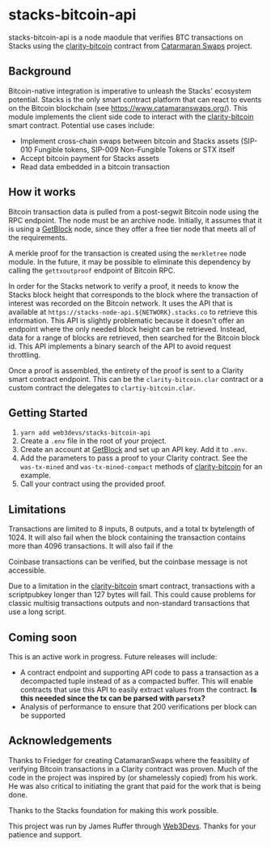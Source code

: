 # stacks-bitcoin-api
stacks-bitcoin-api is a node maodule that verifies BTC transactions on Stacks using the [clarity-bitcoin](https://github.com/friedger/clarity-catamaranswaps/blob/bb552b99ac7abf78c3b4f53b3516e27024595dc9/contracts/clarity-bitcoin.clar) contract from [Catarmaran Swaps](https://www.catamaranswaps.org/) project.

## Background
Bitcoin-native integration is imperative to unleash the Stacks' ecosystem potential. Stacks is the only smart contract platform that can react to events on the Bitcoin blockchain (see https://www.catamaranswaps.org/). This module implements the client side code to interact with the [clarity-bitcoin](https://github.com/friedger/clarity-catamaranswaps/blob/bb552b99ac7abf78c3b4f53b3516e27024595dc9/contracts/clarity-bitcoin.clar) smart contract. Potential use cases include:
- Implement cross-chain swaps between bitcoin and Stacks assets (SIP-010 Fungible tokens, SIP-009 Non-Fungible Tokens or STX itself
- Accept bitcoin payment for Stacks assets
- Read data embedded in a bitcoin transaction

## How it works
Bitcoin transaction data is pulled from a post-segwit Bitcoin node using the RPC endpoint. The node must be an archive node. Initially, it assumes that it is using a [GetBlock](https://getblock.io/) node, since they offer a free tier node that meets all of the requirements.

A merkle proof for the transaction is created using the `merkletree` node module. In the future, it may be possible to eliminate this dependency by calling the `gettxoutproof` endpoint of Bitcoin RPC.

In order for the Stacks network to verify a proof, it needs to know the Stacks block height that corresponds to the block where the transaction of interest was recorded on the Bitcoin network. It uses the API that is available at `https://stacks-node-api.${NETWORK}.stacks.co` to retrieve this information. This API is slightly problematic because it doesn't offer an endpoint where the only needed block height can be retrieved. Instead, data for a range of blocks are retrieved, then searched for the Bitcoin block id. This API implements a binary search of the API to avoid request throttling.

Once a proof is assembled, the entirety of the proof is sent to a Clarity smart contract endpoint. This can be the `clarity-bitcoin.clar` contract or a custom contract the delegates to `clartiy-bitcoin.clar`.

## Getting Started
1. `yarn add web3devs/stacks-bitcoin-api`
2. Create a `.env` file in the root of your project.
3. Create an account at [GetBlock](https://account.getblock.io/sign-up) and set up an API key. Add it to `.env`.
4. Add the parameters to pass a proof to your Clarity contract. See the `was-tx-mined` and `was-tx-mined-compact` methods of [clarity-bitcoin](https://github.com/friedger/clarity-catamaranswaps/blob/bb552b99ac7abf78c3b4f53b3516e27024595dc9/contracts/clarity-bitcoin.clar) for an example.
5. Call your contract using the provided proof. 

## Limitations
Transactions are limited to 8 inputs, 8 outputs, and a total tx bytelength of 1024. It will also fail when the block containing the transaction contains more than 4096 transactions. It will also fail if the 

Coinbase transactions can be verified, but the coinbase message is not accessible.

Due to a limitation in the [clarity-bitcoin](https://github.com/friedger/clarity-catamaranswaps/blob/bb552b99ac7abf78c3b4f53b3516e27024595dc9/contracts/clarity-bitcoin.clar) smart contract, transactions with a scriptpubkey longer than 127 bytes will fail. This could cause problems for classic multisig transactions outputs and non-standard transactions that use a long script.

## Coming soon
This is an active work in progress. Future releases will include:
- A contract endpoint and supporting API code to pass a transaction as a decompacted tuple instead of as a compacted buffer. This will enable contracts that use this API to easily extract values from the contract.  **Is this neeeded since the tx can be parsed with `parsetx`?**
- Analysis of performance to ensure that 200 verifications per block can be supported

## Acknowledgements
Thanks to Friedger for creating CatamaranSwaps where the feasiblity of verifying Bitcoin transactions in a Clarity contract was proven. Much of the code in the project was inspired by (or shamelessly copied) from his work. He was also critical to initiating the grant that paid for the work that is being done.

Thanks to the Stacks foundation for making this work possible. 

This project was run by James Ruffer through [Web3Devs](https://web3devs.com/). Thanks for your patience and support.